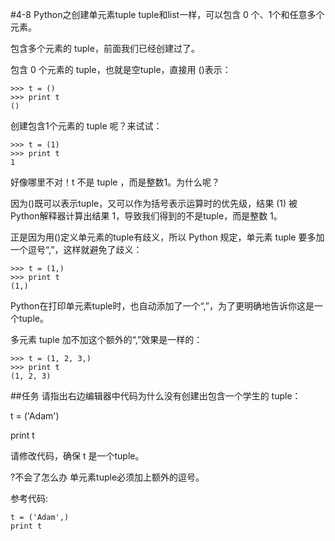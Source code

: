 #4-8 Python之创建单元素tuple
tuple和list一样，可以包含 0 个、1个和任意多个元素。

包含多个元素的 tuple，前面我们已经创建过了。

包含 0 个元素的 tuple，也就是空tuple，直接用 ()表示：

	>>> t = ()
	>>> print t
	()
创建包含1个元素的 tuple 呢？来试试：

	>>> t = (1)
	>>> print t
	1
好像哪里不对！t 不是 tuple ，而是整数1。为什么呢？

因为()既可以表示tuple，又可以作为括号表示运算时的优先级，结果 (1) 被Python解释器计算出结果 1，导致我们得到的不是tuple，而是整数 1。

正是因为用()定义单元素的tuple有歧义，所以 Python 规定，单元素 tuple 要多加一个逗号“,”，这样就避免了歧义：

	>>> t = (1,)
	>>> print t
	(1,)
Python在打印单元素tuple时，也自动添加了一个“,”，为了更明确地告诉你这是一个tuple。

多元素 tuple 加不加这个额外的“,”效果是一样的：

	>>> t = (1, 2, 3,)
	>>> print t
	(1, 2, 3)

##任务
请指出右边编辑器中代码为什么没有创建出包含一个学生的 tuple：

t = ('Adam')

print t

请修改代码，确保 t 是一个tuple。

?不会了怎么办
单元素tuple必须加上额外的逗号。

参考代码:

	t = ('Adam',)
	print t